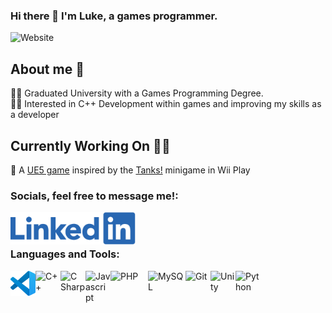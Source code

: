 ### Hi there 👋 I'm Luke, a games programmer.

![Website](https://img.shields.io/website?down_color=red&down_message=offline&label=portfolio&style=flat-square&up_color=lime-green&up_message=online&url=https%3A%2F%2Flukewhitingdev.me)

## About me 👾
👨‍🎓 Graduated University with a Games Programming Degree. <br />
👨‍🔧 Interested in C++ Development within games and improving my skills as a developer <br />


## Currently Working On 🕵️‍♂️
🧠 A <a href=https://github.com/lukewhitingdev/untitled-tank-game>UE5 game</a> inspired by the <a href=https://nintendo.fandom.com/wiki/Tanks!>Tanks!</a> minigame in Wii Play

### Socials, feel free to message me!:

<a href="https://www.linkedin.com/in/luke-whiting-6463a6173/"><img align="left" alt="lukewhitinlinkedin | LinkedIn" width="200px" src="https://github.com/lukewhitingdev/lukewhitingdev/blob/582b70b9477f205a206c32df11eb151bd57b433b/Linkedin-icon.png" /></a>

<br />
<br />

### Languages and Tools:
<img align="left" alt="Visual Studio Code" width="40px" src="https://raw.githubusercontent.com/github/explore/80688e429a7d4ef2fca1e82350fe8e3517d3494d/topics/visual-studio-code/visual-studio-code.png" />
<img align="left" alt="C++" width="40px" src="https://raw.githubusercontent.com/jmnote/z-icons/master/svg/cpp.svg" />
<img align="left" alt="C Sharp" width="40px" src="https://raw.githubusercontent.com/jmnote/z-icons/master/svg/csharp.svg" />
<img align="left" alt="Javascript" width="40px" src="https://raw.githubusercontent.com/jmnote/z-icons/master/svg/javascript.svg" />
<img align="left" alt="PHP" width="60px" height="45px" src="https://raw.githubusercontent.com/jmnote/z-icons/master/svg/php.svg" />
<img align="left" alt="MySQL" width="60px" height="50px" src="https://cdn.jsdelivr.net/gh/devicons/devicon/icons/mysql/mysql-original-wordmark.svg" />
<img align="left" alt="Git" width="40px" src="https://cdn.jsdelivr.net/gh/devicons/devicon/icons/git/git-plain.svg" />
<img align="left" alt="Unity" width="40px" src="https://www.vectorlogo.zone/logos/unity3d/unity3d-icon.svg" />
<img align="left" alt="Python" width="40px" src="https://raw.githubusercontent.com/jmnote/z-icons/master/svg/python.svg" />

